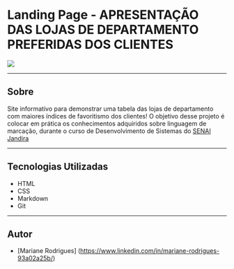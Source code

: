 # Landing Page - APRESENTAÇÃO DAS LOJAS DE DEPARTAMENTO PREFERIDAS DOS CLIENTES

![](./Captura%20de%20Tela%202024-09-06%20às%2016.37.05.png)

---

## Sobre
Site informativo para demonstrar uma tabela das lojas de departamento com maiores índices de favoritismo dos clientes! O objetivo desse projeto é colocar em prática os conhecimentos adquiridos sobre linguagem de marcação, durante o curso de Desenvolvimento de Sistemas do [SENAI Jandira](https://sp.senai.br/unidade/jandira/)



---

## Tecnologias Utilizadas
- HTML
- CSS
- Markdown
- Git

---

## Autor
- [Mariane Rodrigues] (https://www.linkedin.com/in/mariane-rodrigues-93a02a25b/)

